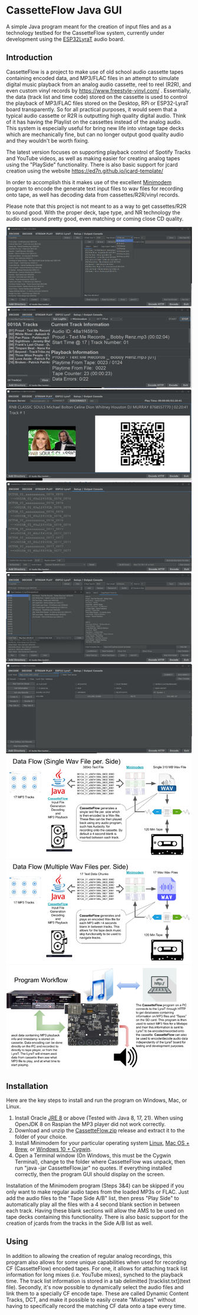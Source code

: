 # CassetteFlow Java GUI

A simple Java program meant for the creation of input files and as a technology 
testbed for the CassetteFlow system, currently under development using the 
[ESP32LyraT](https://docs.espressif.com/projects/esp-adf/en/latest/get-started/get-started-esp32-lyrat.html) audio board.

## Introduction

CassetteFlow is a project to make use of old school audio cassette tapes 
containing encoded data, and MP3/FLAC files in an attempt to simulate digital 
music playback from an analog audio cassette, reel to reel (R2R), and even custom vinyl records by https://www.freestyle-vinyl.com/ . Essentially, the data (track list and time code) stored on the cassette is used to control the playback of MP3/FLAC files stored on the Desktop, RPi or ESP32-LyraT board transparently. So for all practical purposes, it would seem that a typical audio cassette or R2R is outputting high quality digital audio. Think of it has having the Playlist on the cassettes instead of the analog audio. This system is especially useful for bring new life into vintage tape decks which are 
mechanically fine, but can no longer output good quality audio and they wouldn't 
be worth fixing.

The latest version focuses on supporting playback control of Spotify Tracks and YouTube videos, as well as making easier for creating analog tapes using the "PlaySide" 
functionality. There is also basic support for jcard creation using the website 
[https://ed7n.github.io/jcard-template/ ]() 

In order to accomplish this it makes use of the excellent [Minimodem](https://github.com/kamalmostafa/minimodem) program to encode the generate text input files to wav files for recording onto tape, as well has decoding data from cassettes/R2R/vinyl records.

Please note that this project is not meant to as a way to get cassettes/R2R to 
sound good. With the proper deck, tape type, and NR technology the audio 
can sound pretty good, even matching or coming close CD quality.

![Main GUI 1](gui01.png)
![Main GUI 2](gui02.png)
![Main GUI 3](gui03.png)
![Main GUI 4](gui04.png)
![Main GUI 5](gui05.png)
![Main GUI 6](gui06.png)
![Data Flow 1](dataflow01.png)
![Data Flow 2](dataflow02.png)
![LyraT](LyraT01.png)

## Installation

Here are the key steps to install and run the program on Windows, Mac, or Linux.

1. Install Oracle [JRE 8](https://www.java.com/en/download/manual.jsp) or above (Tested with Java 8, 17, 21). When using OpenJDK 8 on Raspian the MP3 player did not work correctly.
2. Download and unzip the [CassetteFlow.zip](CassetteFlow.zip) release and 
   extract it to the folder of your choice.
3. Install Minimodem for your particular operating system [Linux](http://www.whence.com/minimodem/), 
   [Mac OS + Brew](https://brewinstall.org/install-minimodem-on-mac-with-brew/), or [Windows 10 + Cygwin](https://github.com/kamalmostafa/minimodem/blob/master/README.windows).
4. Open a Terminal window (On Windows, this must be the Cygwin Terminal), 
   change to the folder where CassetteFlow was unpack, then run 
   "java -jar CassetteFlow.jar" no quotes. If everything installed correctly, then 
   the program GUI should display on the screen.

Installation of the Minimodem program (Steps 3&4) can be skipped if you only 
want to make regular audio tapes from the loaded MP3s or FLAC. Just add the 
audio files to the "Tape Side A/B" list, then press "Play Side" to automatically 
play all the files with a 4 second blank section in between each track. 
Having these blank sections will allow the AMS to be used on tape decks 
containing this functionality. There is also basic support for the creation of
jcards from the tracks in the Side A/B list as well. 

## Using

In addition to allowing the creation of regular analog recordings, this 
program also allows for some unique capabilities when used for recording 
CF (CassetteFlow) encoded tapes. For one, it allows for attaching track list 
information for long mixes (i.e. YouTube mixes), synched to the playback time. 
The track list information is stored in a tab delimitted [tracklist.txt](text file). 
Secondly, it's now possible to dynamically select the audio files and link them 
to a specially CF encode tape. These are called Dynamic Content Tracks, DCT, and 
make it possible to easily create "Mixtapes" without having to specifically 
record the matching CF data onto a tape every time.
